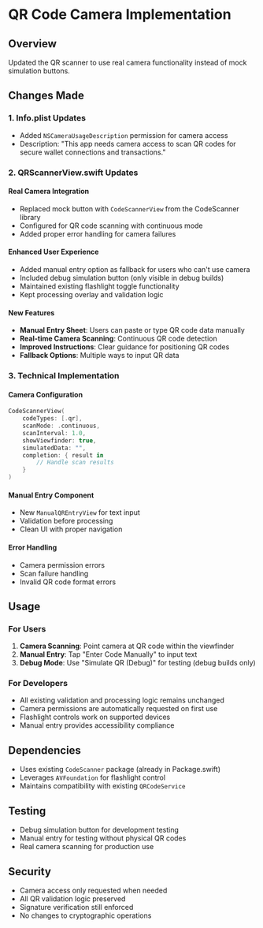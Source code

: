 # QR Code Camera Implementation

## Overview
Updated the QR scanner to use real camera functionality instead of mock simulation buttons.

## Changes Made

### 1. Info.plist Updates
- Added `NSCameraUsageDescription` permission for camera access
- Description: "This app needs camera access to scan QR codes for secure wallet connections and transactions."

### 2. QRScannerView.swift Updates

#### Real Camera Integration
- Replaced mock button with `CodeScannerView` from the CodeScanner library
- Configured for QR code scanning with continuous mode
- Added proper error handling for camera failures

#### Enhanced User Experience
- Added manual entry option as fallback for users who can't use camera
- Included debug simulation button (only visible in debug builds)
- Maintained existing flashlight toggle functionality
- Kept processing overlay and validation logic

#### New Features
- **Manual Entry Sheet**: Users can paste or type QR code data manually
- **Real-time Camera Scanning**: Continuous QR code detection
- **Improved Instructions**: Clear guidance for positioning QR codes
- **Fallback Options**: Multiple ways to input QR data

### 3. Technical Implementation

#### Camera Configuration
```swift
CodeScannerView(
    codeTypes: [.qr],
    scanMode: .continuous,
    scanInterval: 1.0,
    showViewfinder: true,
    simulatedData: "",
    completion: { result in
        // Handle scan results
    }
)
```

#### Manual Entry Component
- New `ManualQREntryView` for text input
- Validation before processing
- Clean UI with proper navigation

#### Error Handling
- Camera permission errors
- Scan failure handling
- Invalid QR code format errors

## Usage

### For Users
1. **Camera Scanning**: Point camera at QR code within the viewfinder
2. **Manual Entry**: Tap "Enter Code Manually" to input text
3. **Debug Mode**: Use "Simulate QR (Debug)" for testing (debug builds only)

### For Developers
- All existing validation and processing logic remains unchanged
- Camera permissions are automatically requested on first use
- Flashlight controls work on supported devices
- Manual entry provides accessibility compliance

## Dependencies
- Uses existing `CodeScanner` package (already in Package.swift)
- Leverages `AVFoundation` for flashlight control
- Maintains compatibility with existing `QRCodeService`

## Testing
- Debug simulation button for development testing
- Manual entry for testing without physical QR codes
- Real camera scanning for production use

## Security
- Camera access only requested when needed
- All QR validation logic preserved
- Signature verification still enforced
- No changes to cryptographic operations